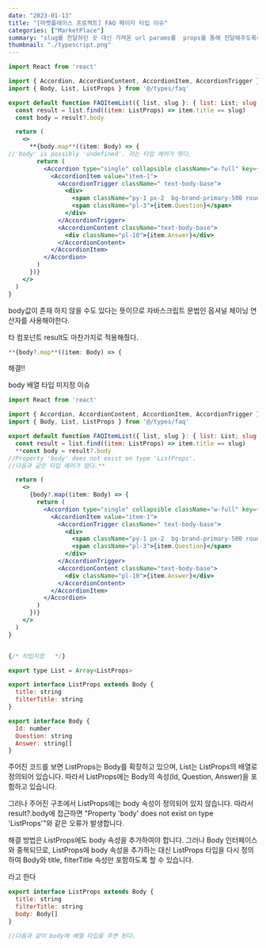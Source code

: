 ```yaml
---
date: "2023-01-13"
title: "[마켓플레이스 프로젝트] FAQ 페이지 타입 이슈"
categories: ["MarketPlace"]
summary: "slug를 전달하던 곳 대신 가져온 url params를  props를 통해 전달해주도록하면 수정 끝!!"
thumbnail: "./typescript.png"
---
```


```jsx
import React from 'react'

import { Accordion, AccordionContent, AccordionItem, AccordionTrigger } from '@/components/ui/accordion'
import { Body, List, ListProps } from '@/types/faq'

export default function FAQItemList({ list, slug }: { list: List; slug: string }) {
  const result = list.find((item: ListProps) => item.title == slug)
  const body = result?.body

  return (
    <>
      **{body.map**((item: Body) => {
//'body' is possibly 'undefined'. 라는 타입 에러가 떳다,
        return (
          <Accordion type="single" collapsible className="w-full" key={item.Id}>
            <AccordionItem value="item-1">
              <AccordionTrigger className=" text-body-base">
                <div>
                  <span className="py-1 px-2  bg-brand-primary-500 rounded-3xl text-body-base text-white">Q</span>
                  <span className="pl-3">{item.Question}</span>
                </div>
              </AccordionTrigger>
              <AccordionContent className="text-body-base">
                <div className="pl-10">{item.Answer}</div>
              </AccordionContent>
            </AccordionItem>
          </Accordion>
        )
      })}
    </>
  )
}

```

body값이 존재 하지 않을 수도 있다는 뜻이므로 자바스크립트 문법인 옵셔널 체이닝 연산자를 사용해야한다.

타 컴포넌트 result도 마찬가지로 적용해줬다.

```jsx
**{body?.map**((item: Body) => {
```

해결!!

body 배열 타입 미지정 이슈

```jsx
import React from 'react'

import { Accordion, AccordionContent, AccordionItem, AccordionTrigger } from '@/components/ui/accordion'
import { Body, List, ListProps } from '@/types/faq'

export default function FAQItemList({ list, slug }: { list: List; slug: string }) {
  const result = list.find((item: ListProps) => item.title == slug)
  **const body = result?.body
//Property 'body' does not exist on type 'ListProps'.
//다음과 같은 타입 에러가 떴다.**

  return (
    <>
      {body?.map((item: Body) => {
        return (
          <Accordion type="single" collapsible className="w-full" key={item.Id}>
            <AccordionItem value="item-1">
              <AccordionTrigger className=" text-body-base">
                <div>
                  <span className="py-1 px-2  bg-brand-primary-500 rounded-3xl text-body-base text-white">Q</span>
                  <span className="pl-3">{item.Question}</span>
                </div>
              </AccordionTrigger>
              <AccordionContent className="text-body-base">
                <div className="pl-10">{item.Answer}</div>
              </AccordionContent>
            </AccordionItem>
          </Accordion>
        )
      })}
    </>
  )
}

```

```jsx

{/* 타입지정   */}

export type List = Array<ListProps>

export interface ListProps extends Body {
  title: string
  filterTitle: string
}

export interface Body {
  Id: number
  Question: string
  Answer: string[]
}

```

주어진 코드를 보면 ListProps는 Body를 확장하고 있으며, List는 ListProps의 배열로 정의되어 있습니다. 따라서 ListProps에는 Body의 속성(Id, Question, Answer)을 포함하고 있습니다.

그러나 주어진 구조에서 ListProps에는 body 속성이 정의되어 있지 않습니다. 따라서 result?.body에 접근하면 "Property 'body' does not exist on type 'ListProps'"와 같은 오류가 발생합니다.

해결 방법은 ListProps에도 body 속성을 추가하여야 합니다. 그러나 Body 인터페이스와 중복되므로, ListProps에 body 속성을 추가하는 대신 ListProps 타입을 다시 정의하여 Body와 title, filterTitle 속성만 포함하도록 할 수 있습니다.

라고 한다

```jsx
export interface ListProps extends Body {
  title: string
  filterTitle: string
  body: Body[]
}

//다음과 같이 body에 배열 타입을 주면 된다.
```
